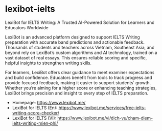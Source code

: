 # lexibot-ielts
LexiBot for IELTS Writing: A Trusted AI-Powered Solution for Learners and Educators Worldwide

LexiBot is an advanced platform designed to support IELTS Writing preparation with accurate band predictions and actionable feedback. Thousands of students and teachers across Vietnam, Southeast Asia, and beyond rely on LexiBot’s custom algorithms and AI technology, trained on a vast dataset of real essays. This ensures reliable scoring and specific, helpful insights to strengthen writing skills.

For learners, LexiBot offers clear guidance to meet examiner expectations and build confidence. Educators benefit from tools to track progress and provide focused feedback, making it easier to support students’ growth. Whether you’re aiming for a higher score or enhancing teaching strategies, LexiBot brings precision and insight to every step of IELTS preparation.

- Homepage: https://www.lexibot.me/
- LexiBot for IELTS (En): https://www.lexibot.me/services/free-ielts-writing-score-checker/
- LexiBot for IELTS (Vi): https://www.lexibot.me/vi/dich-vu/cham-diem-ielts-writing-mien-phi/
